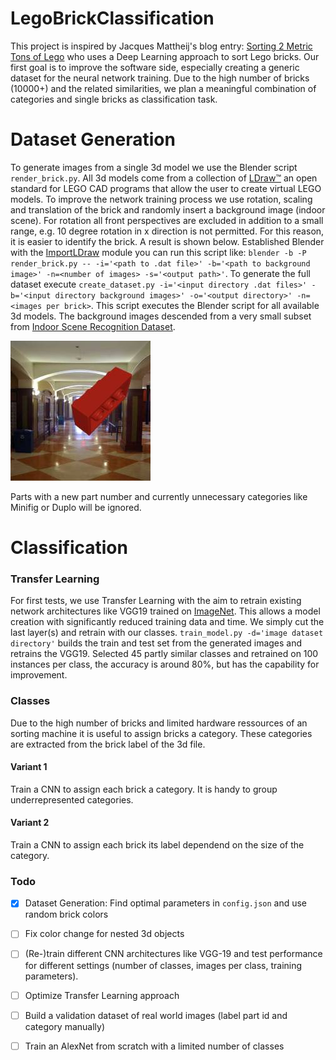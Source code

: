 # LegoBrickClassification
This project is inspired by Jacques Mattheij's blog entry: [Sorting 2 Metric Tons of Lego][1] who uses a Deep Learning approach to sort Lego bricks. Our first goal is to improve the software side, especially creating a generic dataset for the neural network training.
Due to the high number of bricks (10000+) and the related similarities, we plan a meaningful combination of categories and single bricks as classification task.

# Dataset Generation
To generate images from a single 3d model we use the Blender script `render_brick.py`. All 3d models come from a collection of [LDraw™][5] an open standard for LEGO CAD programs that allow the user to create virtual LEGO models. To improve the network training process we use rotation, scaling and translation of the brick and randomly insert a background image (indoor scene). For rotation all front perspectives are excluded in addition to a small range, e.g. 10 degree rotation in x direction is not permitted. For this reason, it is easier to identify the brick. A result is shown below. Established Blender with the [ImportLDraw][2] module you can run this script like: `blender -b -P render_brick.py -- -i='<path to .dat file>' -b='<path to background image>' -n=<number of images> -s='<output path>'`. To generate the full dataset execute `create_dataset.py -i='<input directory .dat files>' -b='<input directory background images>' -o='<output directory>' -n=<images per brick>`. This script executes the Blender script for all available 3d models. The background images descended from a very small subset from [Indoor Scene Recognition Dataset][3].

<img src="/examples/rendered_brick_noise.jpg" width="224">

Parts with a new part number and currently unnecessary categories like Minifig or Duplo will be ignored. 

# Classification

### Transfer Learning
For first tests, we use Transfer Learning with the aim to retrain existing network architectures like VGG19 trained on [ImageNet][3]. This allows a model creation with significantly reduced training data and time.
We simply cut the last layer(s) and retrain with our classes. `train_model.py -d='image dataset directory'` builds the train and test set from the generated images and retrains the VGG19. Selected 45 partly similar classes and retrained on 100 instances per class, the accuracy is around 80%, but has the capability for improvement.

### Classes
Due to the high number of bricks and limited hardware ressources of an sorting machine it is useful to assign bricks a category. These categories are extracted from the brick label of the 3d file.

#### Variant 1
Train a CNN to assign each brick a category. It is handy to group underrepresented categories.

#### Variant 2
Train a CNN to assign each brick its label dependend on the size of the category.


### Todo
- [x] Dataset Generation: Find optimal parameters in `config.json` and use random brick colors
- [ ] Fix color change for nested 3d objects
- [ ] (Re-)train different CNN architectures like VGG-19 and test performance for different settings (number of classes, images per class, training parameters). 
- [ ] Optimize Transfer Learning approach
- [ ] Build a validation dataset of real world images (label part id and category manually)
- [ ] Train an AlexNet from scratch with a limited number of classes


[1]: https://jacquesmattheij.com/sorting-two-metric-tons-of-lego/
[2]: https://github.com/TobyLobster/ImportLDraw
[3]: http://web.mit.edu/torralba/www/indoor.html
[4]: http://image-net.org/
[5]: http://www.ldraw.org/
